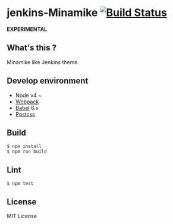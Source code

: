 # jenkins-Minamike [![Build Status](http://img.shields.io/travis/pine613/jenkins-Minamike/master.svg?style=flat-square)](https://travis-ci.org/pine613/jenkins-Minamike)

**EXPERIMENTAL**

## What's this ?
Minamike like Jenkins theme.

## Develop environment

- Node v4 ~
- [Webpack](https://webpack.github.io/)
- [Babel](https://babeljs.io/) 6.x
- [Postcss](http://postcss.org/)

## Build

```
$ npm install
$ npm run build
```

## Lint

```
$ npm test
```

## License
MIT License
